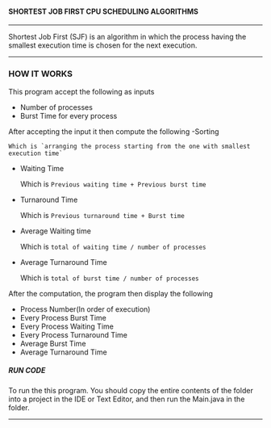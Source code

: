 #### SHORTEST JOB FIRST CPU SCHEDULING ALGORITHMS
___
Shortest Job First (SJF) is an algorithm in which the process having the smallest execution time is chosen for the next execution.
___
### HOW IT WORKS
This program accept the following as inputs

- Number of processes
- Burst Time for every process

After accepting the input it then compute the following
-Sorting

    Which is `arranging the process starting from the one with smallest execution time`

-  Waiting Time

    Which is `Previous waiting time + Previous burst time`
- Turnaround Time

    Which is `Previous turnaround time + Burst time`
- Average Waiting time

    Which is `total of waiting time / number of processes`

- Average Turnaround Time

    Which is `total of burst time / number of processes`



After the computation, the program then display the following
- Process Number(In order of execution)
- Every Process Burst Time
- Every Process Waiting Time
- Every Process Turnaround Time
- Average Burst Time
- Average Turnaround Time


##### RUN CODE
To run the this program. You should
copy the entire contents of  the folder into a project in the IDE or Text Editor, and then run the Main.java in the folder.
___

